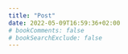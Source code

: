 ```yaml
---
title: "Post"
date: 2022-05-09T16:59:36+02:00
# bookComments: false
# bookSearchExclude: false
---
```

